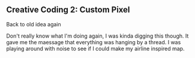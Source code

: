 ## Creative Coding 2: Custom Pixel

Back to old idea again

Don't really know what I'm doing again, I was kinda digging this though. It gave me the maessage that everything was hanging by a thread. I was playing around with noise to see if I could make my airline inspired map.